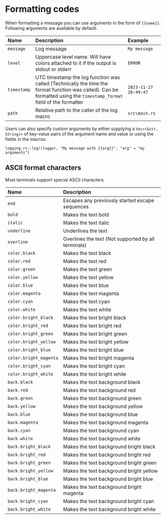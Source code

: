 # Formatting codes

When formatting a message you can use arguments in the form of `{{name}}`. Following arguments are available by default:

| Name        | Description                                                                                                                                                           | Example               |
| :---------- | :-------------------------------------------------------------------------------------------------------------------------------------------------------------------- | :-------------------- |
| `message`   | Log message                                                                                                                                                           | `My message`          |
| `level`     | Uppercase level name. Will have colors attached to it if the output is stdout or stderr                                                                               | `ERROR`               |
| `timestamp` | UTC timestamp the log function was called (Technically the time the format function was called). Can be formatted using the `timestamp_format` field of the formatter | `2023-11-27 20:49:47` |
| `path`      | Relative path to the caller of the log macro                                                                                                                          | `src\main.rs`         |

Users can also specify custom arguments by either supplying a `Vec<(&str, String)>` of key-value pairs of the argument name and value or using the fields in the macros:

```rust,ignore
logging_rs::log!(logger, "My message with {{arg}}", "arg" = "my arguments")
```

## ASCII format characters

Most terminals support special ASCII characters.

| Name                   | Description                                         |
| :--------------------- | :-------------------------------------------------- |
| `end`                  | Escapes any previously started escape sequences     |
| `bold`                 | Makes the text bold                                 |
| `italic`               | Makes the text italic                               |
| `underline`            | Underlines the text                                 |
| `overline`             | Overlines the text (Not supported by all terminals) |
| `color.black`          | Makes the text black                                |
| `color.red`            | Makes the text red                                  |
| `color.green`          | Makes the text green                                |
| `color.yellow`         | Makes the text yellow                               |
| `color.blue`           | Makes the text blue                                 |
| `color.magenta`        | Makes the text magenta                              |
| `color.cyan`           | Makes the text cyan                                 |
| `color.white`          | Makes the text white                                |
| `color.bright_black`   | Makes the text bright black                         |
| `color.bright_red`     | Makes the text bright red                           |
| `color.bright_green`   | Makes the text bright green                         |
| `color.bright_yellow`  | Makes the text bright yellow                        |
| `color.bright_blue`    | Makes the text bright blue                          |
| `color.bright_magenta` | Makes the text bright magenta                       |
| `color.bright_cyan`    | Makes the text bright cyan                          |
| `color.bright_white`   | Makes the text bright white                         |
| `back.black`           | Makes the text background black                     |
| `back.red`             | Makes the text background red                       |
| `back.green`           | Makes the text background green                     |
| `back.yellow`          | Makes the text background yellow                    |
| `back.blue`            | Makes the text background blue                      |
| `back.magenta`         | Makes the text background magenta                   |
| `back.cyan`            | Makes the text background cyan                      |
| `back.white`           | Makes the text background white                     |
| `back.bright_black`    | Makes the text background bright black              |
| `back.bright_red`      | Makes the text background bright red                |
| `back.bright_green`    | Makes the text background bright green              |
| `back.bright_yellow`   | Makes the text background bright yellow             |
| `back.bright_blue`     | Makes the text background bright blue               |
| `back.bright_magenta`  | Makes the text background bright magenta            |
| `back.bright_cyan`     | Makes the text background bright cyan               |
| `back.bright_white`    | Makes the text background bright white              |
